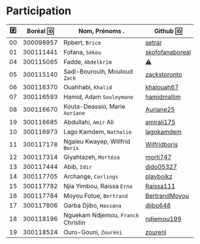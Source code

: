 # Participation

|:hash:| Boréal :id:| Nom, Prénoms .                     |  Github :id:                                          |
|------|------------|------------------------------------|-------------------------------------------------------| 
|   00 |  300098957 | Rpbert, `Brice`                    | [setrar](https://www.hackerrank.com/setrar)           |
|   01 |  300111441 | Fofana, `Sékou`                    | [skofofanaboreal](https://www.hackerrank.com/skofofanaboreal) |
|   04 |  300115065 | Fadde, `Abdelkrim`                 | [:warning:](https://github.com/fadde68)               |
|   05 |  300115140 | Sadi-Bourouih, Mouloud `Zack`      | [zackstoronto](https://www.hackerrank.com/zackstoronto) |
|   06 |  300116370 | Ouahhabi, `Khalid`                 | [khalouah67](https://www.hackerrank.com/khalouah67)               |
|   07 |  300116593 | Hamid, Adam `Souleymane`           | [hamidmallim](https://www.hackerrank.com/hamidmallim)         |
|   08 |  300116670 | Kouta-Deassio, Marie `Auriane`     | [Auriane25](https://github.com/Auriane25)             |
|   19 |  300116685 | Abdullahi, `Amir` Ali              | [amirali175](https://github.com/amirali175)           |
|   10 |  300116973 | Lago Kamdem, `Nathalie`            | [lagokamdem](https://github.com/lagokamdem)           |
|   11 |  300117178 | Ngaleu Kwayep, Willfrid `Boris`    | [Wilfridboris](https://github.com/Wilfridboris)       |
|   12 |  300117314 | Giyahtazeh, `Mortéza`              | [morti747](https://github.com/morti747)               |
|   13 |  300117444 | Abib, `Idir`                       | [dido05327](https://github.com/dido05327)             |
|   14 |  300117705 | Archange, `Corlings`               | [playboikz](https://github.com/playboikz)             |
|   15 |  300117782 | Njia Yimbou, Raissa `Erna`         | [Raissa111](https://github.com/Raissa111)             |
|   16 |  300117784 | Moyou Fotue, `Bertrand`            | [BertrandMoyou](https://github.com/BertrandMoyou)     |
|   17 |  300117806 | Garba Djibo, `Hassana`             | [djibo648](https://github.com/djibo648)               |
|   18 |  300118196 | Nguekam Ndjemou, `Franck` Christin | [ndjemou199](https://github.com/ndjemou199)           |
|   19 |  300118524 | Ouro-Gouni, `Zouréni`              | [zoureni](https://github.com/zoureni)                 |
